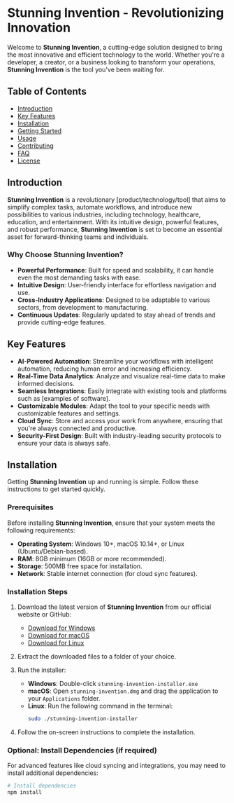 # Stunning Invention - Revolutionizing Innovation

Welcome to **Stunning Invention**, a cutting-edge solution designed to bring the most innovative and efficient technology to the world. Whether you're a developer, a creator, or a business looking to transform your operations, **Stunning Invention** is the tool you've been waiting for.

## Table of Contents

- [Introduction](#introduction)
- [Key Features](#key-features)
- [Installation](#installation)
- [Getting Started](#getting-started)
- [Usage](#usage)
- [Contributing](#contributing)
- [FAQ](#faq)
- [License](#license)

## Introduction

**Stunning Invention** is a revolutionary [product/technology/tool] that aims to simplify complex tasks, automate workflows, and introduce new possibilities to various industries, including technology, healthcare, education, and entertainment. With its intuitive design, powerful features, and robust performance, **Stunning Invention** is set to become an essential asset for forward-thinking teams and individuals.

### Why Choose Stunning Invention?

- **Powerful Performance**: Built for speed and scalability, it can handle even the most demanding tasks with ease.
- **Intuitive Design**: User-friendly interface for effortless navigation and use.
- **Cross-Industry Applications**: Designed to be adaptable to various sectors, from development to manufacturing.
- **Continuous Updates**: Regularly updated to stay ahead of trends and provide cutting-edge features.

## Key Features

- **AI-Powered Automation**: Streamline your workflows with intelligent automation, reducing human error and increasing efficiency.
- **Real-Time Data Analytics**: Analyze and visualize real-time data to make informed decisions.
- **Seamless Integrations**: Easily integrate with existing tools and platforms such as [examples of software].
- **Customizable Modules**: Adapt the tool to your specific needs with customizable features and settings.
- **Cloud Sync**: Store and access your work from anywhere, ensuring that you're always connected and productive.
- **Security-First Design**: Built with industry-leading security protocols to ensure your data is always safe.

## Installation

Getting **Stunning Invention** up and running is simple. Follow these instructions to get started quickly.

### Prerequisites

Before installing **Stunning Invention**, ensure that your system meets the following requirements:
- **Operating System**: Windows 10+, macOS 10.14+, or Linux (Ubuntu/Debian-based).
- **RAM**: 8GB minimum (16GB or more recommended).
- **Storage**: 500MB free space for installation.
- **Network**: Stable internet connection (for cloud sync features).

### Installation Steps

1. Download the latest version of **Stunning Invention** from our official website or GitHub:
   - [Download for Windows](https://example.com/download/windows)
   - [Download for macOS](https://example.com/download/mac)
   - [Download for Linux](https://example.com/download/linux)

2. Extract the downloaded files to a folder of your choice.

3. Run the installer:
   - **Windows**: Double-click `stunning-invention-installer.exe`
   - **macOS**: Open `stunning-invention.dmg` and drag the application to your `Applications` folder.
   - **Linux**: Run the following command in the terminal:
     ```bash
     sudo ./stunning-invention-installer
     ```

4. Follow the on-screen instructions to complete the installation.

### Optional: Install Dependencies (if required)

For advanced features like cloud syncing and integrations, you may need to install additional dependencies:
```bash
# Install dependencies
npm install
